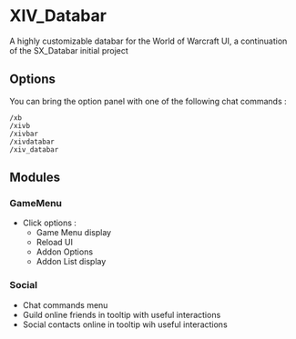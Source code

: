 # XIV_Databar
A highly customizable databar for the World of Warcraft UI, a continuation of the SX_Databar initial project

## Options
You can bring the option panel with one of the following chat commands :
```
/xb
/xivb
/xivbar
/xivdatabar
/xiv_databar
```
## Modules
### GameMenu
* Click options :
  + Game Menu display
  + Reload UI
  + Addon Options
  + Addon List display
  
### Social
* Chat commands menu
* Guild online friends in tooltip with useful interactions
* Social contacts online in tooltip wih useful interactions
